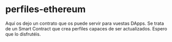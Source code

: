 # perfiles-ethereum
Aquí os dejo un contrato que os puede servir para vuestas DApps. Se trata de un Smart Contract que crea perfiles capaces de ser actualizados. Espero que lo disfrutéis.
